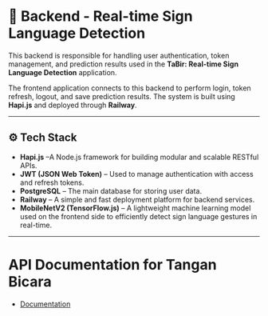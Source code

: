 # 🔐 Backend - Real-time Sign Language Detection

This backend is responsible for handling user authentication, token management, and prediction results used in the **TaBir: Real-time Sign Language Detection** application.

The frontend application connects to this backend to perform login, token refresh, logout, and save prediction results. The system is built using **Hapi.js** and deployed through **Railway**.

---

## ⚙️ Tech Stack

- **Hapi.js** –A Node.js framework for building modular and scalable RESTful APIs.
- **JWT (JSON Web Token)** – Used to manage authentication with access and refresh tokens.
- **PostgreSQL** – The main database for storing user data.
- **Railway** – A simple and fast deployment platform for backend services.
- **MobileNetV2 (TensorFlow.js)** – A lightweight machine learning model used on the frontend side to efficiently detect sign language gestures in real-time.

---

# API Documentation for Tangan Bicara
* [Documentation](https://xryar.github.io/tabir-api-docs/)
